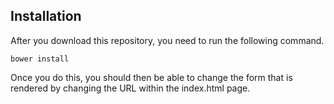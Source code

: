 Installation
----------------
After you download this repository, you need to run the following command.

```
bower install
```

Once you do this, you should then be able to change the form that is rendered
by changing the URL within the index.html page.
